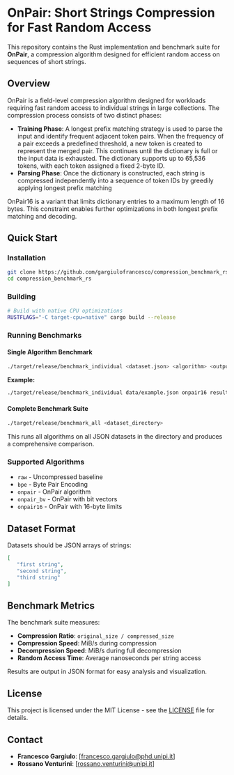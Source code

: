 # OnPair: Short Strings Compression for Fast Random Access

This repository contains the Rust implementation and benchmark suite for **OnPair**, a compression algorithm designed for efficient random access on sequences of short strings.

## Overview

OnPair is a field-level compression algorithm designed for workloads requiring fast random access to individual strings in large collections. The compression process consists of two distinct phases:

- **Training Phase**: A longest prefix matching strategy is used to parse the input and identify frequent adjacent token pairs. When the frequency of a pair exceeds a predefined threshold, a new token is created to represent the merged pair. This continues until the dictionary is full or the input data is exhausted. The dictionary supports up to 65,536 tokens, with each token assigned a fixed 2-byte ID.
- **Parsing Phase**: Once the dictionary is constructed, each string is compressed independently into a sequence of token IDs by greedily applying longest prefix matching

OnPair16 is a variant that limits dictionary entries to a maximum length of 16 bytes. This constraint enables further optimizations in both longest prefix matching and decoding.

## Quick Start

### Installation

```bash
git clone https://github.com/gargiulofrancesco/compression_benchmark_rs
cd compression_benchmark_rs
```

### Building

```bash
# Build with native CPU optimizations
RUSTFLAGS="-C target-cpu=native" cargo build --release
```

### Running Benchmarks

#### Single Algorithm Benchmark
```bash
./target/release/benchmark_individual <dataset.json> <algorithm> <output.json>
```

**Example:**
```bash
./target/release/benchmark_individual data/example.json onpair16 results.json
```

#### Complete Benchmark Suite
```bash
./target/release/benchmark_all <dataset_directory>
```

This runs all algorithms on all JSON datasets in the directory and produces a comprehensive comparison.

### Supported Algorithms
- `raw` - Uncompressed baseline
- `bpe` - Byte Pair Encoding
- `onpair` - OnPair algorithm
- `onpair_bv` - OnPair with bit vectors
- `onpair16` - OnPair with 16-byte limits  

## Dataset Format

Datasets should be JSON arrays of strings:

```json
[
   "first string",
   "second string", 
   "third string"
]
```

## Benchmark Metrics

The benchmark suite measures:

- **Compression Ratio**: `original_size / compressed_size`
- **Compression Speed**: MiB/s during compression
- **Decompression Speed**: MiB/s during full decompression  
- **Random Access Time**: Average nanoseconds per string access

Results are output in JSON format for easy analysis and visualization.

## License

This project is licensed under the MIT License - see the [LICENSE](LICENSE) file for details.

## Contact

- **Francesco Gargiulo**: [francesco.gargiulo@phd.unipi.it]
- **Rossano Venturini**: [rossano.venturini@unipi.it]

